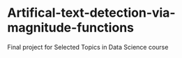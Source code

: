 # Artifical-text-detection-via-magnitude-functions
Final project for Selected Topics in Data Science course
